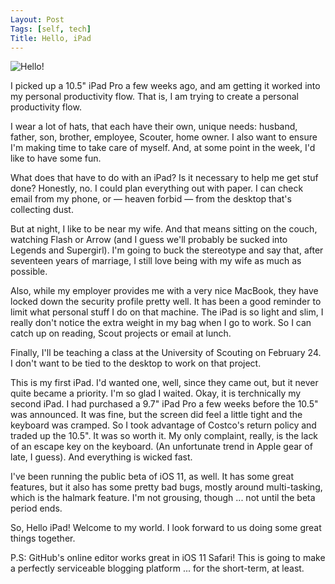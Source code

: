 ```yaml
---
Layout: Post
Tags: [self, tech]
Title: Hello, iPad
---
```


![Hello!](https://s3.amazonaws.com/static.opsmason.com/blog/IMG_0555.JPG)

I picked up a 10.5" iPad Pro a few weeks ago, and am getting it worked into my personal productivity flow. That is, I am trying to create a personal productivity flow.

I wear a lot of hats, that each have their own, unique needs: husband, father, son, brother, employee, Scouter, home owner. I also want to ensure I'm making time to take care of myself. And, at some point in the week, I'd like to have some fun.

What does that have to do with an iPad? Is it necessary to help me get stuf done? Honestly, no. I could plan everything out with paper. I can check email from my phone, or — heaven forbid — from the desktop that's collecting dust.

But at night, I like to be near my wife. And that means sitting on the couch, watching Flash or Arrow (and I guess we'll probably be sucked into Legends and Supergirl). I'm going to buck the stereotype and say that, after seventeen years of marriage, I still love being with my wife as much as possible.

Also, while my employer provides me with a very nice MacBook, they have locked down the security profile pretty well. It has been a good reminder to limit what personal stuff I do on that machine. The iPad is so light and slim, I really don't notice the extra weight in my bag when I go to work. So I can catch up on reading, Scout projects or email at lunch.

Finally, I'll be teaching a class at the University of Scouting on February 24. I don't want to be tied to the desktop to work on that project.

This is my first iPad. I'd wanted one, well, since they came out, but it never quite became a priority. I'm so glad I waited. Okay, it is terchnically my second iPad. I had purchased a 9.7" iPad Pro a few weeks before the 10.5" was announced. It was fine, but the screen did feel a little tight and the keyboard was cramped. So I took advantage of Costco's return policy and traded up the 10.5". It was so worth it. My only complaint, really, is the lack of an escape key on the keyboard. (An unfortunate trend in Apple gear of late, I guess). And everything is wicked fast.

I've been running the public beta of iOS 11, as well. It has some great features, but it also has some pretty bad bugs, mostly around multi-tasking, which is the halmark feature. I'm not grousing, though ... not until the beta period ends.

So, Hello iPad! Welcome to my world. I look forward to us doing some great things together.

P.S: GitHub's online editor works great in iOS 11 Safari! This is going to make a perfectly serviceable blogging platform ... for the short-term, at least.
